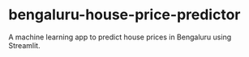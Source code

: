 # bengaluru-house-price-predictor
A machine learning app to predict house prices in Bengaluru using Streamlit.
